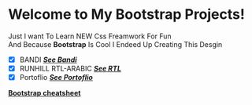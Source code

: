 # Welcome to My Bootstrap Projects!

Just I want To Learn NEW Css Freamwork For Fun<br>
And Because **Bootstrap** Is Cool I Endeed Up Creating This Desgin<br>

- [x] BANDI
      **_[See Bandi](https://u-shen.github.io/Bandi-Web-Site/)_**
- [x] RUNHILL RTL-ARABIC
      **_[See RTL](https://u-shen.github.io/RTL-ARABIC-TEMPLATE/)_**
- [x] Portoflio
      **_[See Portoflio](https://u-shen.github.io/DEV-USHEN/)_**

**[Bootstrap cheatsheet](https://bootstrap-cheatsheet.themeselection.com/)**
